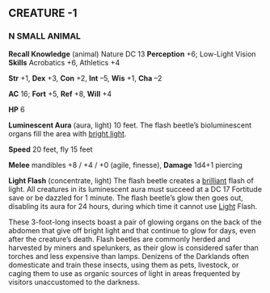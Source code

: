 ## CREATURE -1
### N SMALL ANIMAL

**Recall Knowledge** (animal) Nature DC 13
**Perception** +6; Low-Light Vision
**Skills** Acrobatics +6, Athletics +4

**Str** +1, **Dex** +3, **Con** +2, **Int** –5, **Wis** +1, **Cha** –2

**AC** 16; **Fort** +5, **Ref** +8, **Will** +4

**HP** 6

**Luminescent Aura** (aura, light) 10 feet. The flash beetle’s bioluminescent organs fill the area with [bright light](https://pf2easy.com/index.php?id=3530&name=flash_beetle#!).

**Speed** 20 feet, fly 15 feet

**Melee** mandibles +8 / +4 / +0 (agile, finesse), **Damage** 1d4+1 piercing

**Light Flash** (concentrate, light) The flash beetle creates a [brilliant](https://pf2easy.com/index.php?id=3530&name=flash_beetle#!) flash of light. All creatures in its luminescent aura must succeed at a DC 17 Fortitude save or be dazzled for 1 minute. The flash beetle’s glow then goes out, disabling its aura for 24 hours, during which time it cannot use [Light](https://pf2easy.com/index.php?id=3530&name=flash_beetle#!) Flash.

These 3-foot-long insects boast a pair of glowing organs on the back of the abdomen that give off bright light and that continue to glow for days, even after the creature’s death. Flash beetles are commonly herded and harvested by miners and spelunkers, as their glow is considered safer than torches and less expensive than lamps. Denizens of the Darklands often domesticate and train these insects, using them as pets, livestock, or caging them to use as organic sources of light in areas frequented by visitors unaccustomed to the darkness.